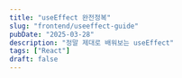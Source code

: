 ```yaml
---
title: "useEffect 완전정복"
slug: "frontend/useeffect-guide"
pubDate: "2025-03-28"
description: "정말 제대로 배워보는 useEffect"
tags: ["React"]
draft: false
---
```

